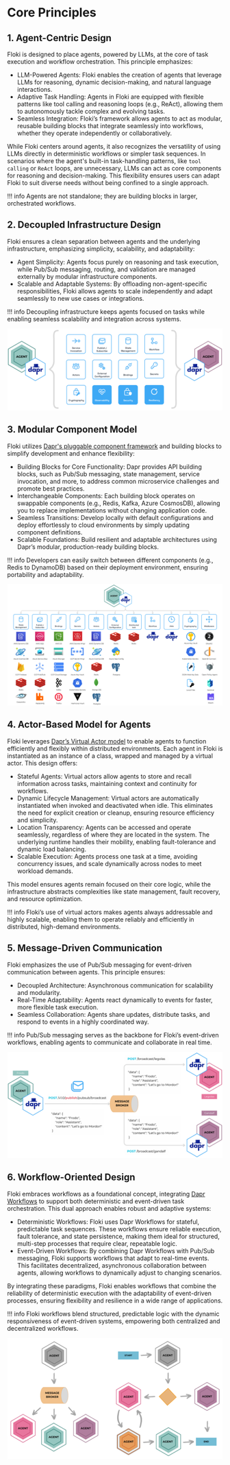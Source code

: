 # Core Principles

## 1. Agent-Centric Design

Floki is designed to place agents, powered by LLMs, at the core of task execution and workflow orchestration. This principle emphasizes:

* LLM-Powered Agents: Floki enables the creation of agents that leverage LLMs for reasoning, dynamic decision-making, and natural language interactions.
* Adaptive Task Handling: Agents in Floki are equipped with flexible patterns like tool calling and reasoning loops (e.g., ReAct), allowing them to autonomously tackle complex and evolving tasks.
* Seamless Integration: Floki’s framework allows agents to act as modular, reusable building blocks that integrate seamlessly into workflows, whether they operate independently or collaboratively.

While Floki centers around agents, it also recognizes the versatility of using LLMs directly in deterministic workflows or simpler task sequences. In scenarios where the agent's built-in task-handling patterns, like `tool calling` or `ReAct` loops, are unnecessary, LLMs can act as core components for reasoning and decision-making. This flexibility ensures users can adapt Floki to suit diverse needs without being confined to a single approach.

!!! info
    Agents are not standalone; they are building blocks in larger, orchestrated workflows.

## 2. Decoupled Infrastructure Design

Floki ensures a clean separation between agents and the underlying infrastructure, emphasizing simplicity, scalability, and adaptability:

* Agent Simplicity: Agents focus purely on reasoning and task execution, while Pub/Sub messaging, routing, and validation are managed externally by modular infrastructure components.
* Scalable and Adaptable Systems: By offloading non-agent-specific responsibilities, Floki allows agents to scale independently and adapt seamlessly to new use cases or integrations.

!!! info
    Decoupling infrastructure keeps agents focused on tasks while enabling seamless scalability and integration across systems.

![](../img/home_concepts_principles_decoupled.png)

## 3. Modular Component Model

Floki utilizes [Dapr's pluggable component framework](https://docs.dapr.io/concepts/components-concept/) and building blocks to simplify development and enhance flexibility:

* Building Blocks for Core Functionality: Dapr provides API building blocks, such as Pub/Sub messaging, state management, service invocation, and more, to address common microservice challenges and promote best practices.
* Interchangeable Components: Each building block operates on swappable components (e.g., Redis, Kafka, Azure CosmosDB), allowing you to replace implementations without changing application code.
* Seamless Transitions: Develop locally with default configurations and deploy effortlessly to cloud environments by simply updating component definitions.
* Scalable Foundations: Build resilient and adaptable architectures using Dapr’s modular, production-ready building blocks.

!!! info
    Developers can easily switch between different components (e.g., Redis to DynamoDB) based on their deployment environment, ensuring portability and adaptability.

![](../img/home_concepts_principles_modular.png)

## 4. Actor-Based Model for Agents

Floki leverages [Dapr’s Virtual Actor model](https://docs.dapr.io/developing-applications/building-blocks/actors/actors-overview/) to enable agents to function efficiently and flexibly within distributed environments. Each agent in Floki is instantiated as an instance of a class, wrapped and managed by a virtual actor. This design offers:

* Stateful Agents: Virtual actors allow agents to store and recall information across tasks, maintaining context and continuity for workflows.
* Dynamic Lifecycle Management: Virtual actors are automatically instantiated when invoked and deactivated when idle. This eliminates the need for explicit creation or cleanup, ensuring resource efficiency and simplicity.
* Location Transparency: Agents can be accessed and operate seamlessly, regardless of where they are located in the system. The underlying runtime handles their mobility, enabling fault-tolerance and dynamic load balancing.
* Scalable Execution: Agents process one task at a time, avoiding concurrency issues, and scale dynamically across nodes to meet workload demands.

This model ensures agents remain focused on their core logic, while the infrastructure abstracts complexities like state management, fault recovery, and resource optimization.

!!! info
    Floki’s use of virtual actors makes agents always addressable and highly scalable, enabling them to operate reliably and efficiently in distributed, high-demand environments.

## 5. Message-Driven Communication

Floki emphasizes the use of Pub/Sub messaging for event-driven communication between agents. This principle ensures:

* Decoupled Architecture: Asynchronous communication for scalability and modularity.
* Real-Time Adaptability: Agents react dynamically to events for faster, more flexible task execution.
* Seamless Collaboration: Agents share updates, distribute tasks, and respond to events in a highly coordinated way.

!!! info
    Pub/Sub messaging serves as the backbone for Floki’s event-driven workflows, enabling agents to communicate and collaborate in real time.

![](../img/home_concepts_principles_message.png)

## 6. Workflow-Oriented Design

Floki embraces workflows as a foundational concept, integrating [Dapr Workflows](https://docs.dapr.io/developing-applications/building-blocks/workflow/workflow-overview/) to support both deterministic and event-driven task orchestration. This dual approach enables robust and adaptive systems:

* Deterministic Workflows: Floki uses Dapr Workflows for stateful, predictable task sequences. These workflows ensure reliable execution, fault tolerance, and state persistence, making them ideal for structured, multi-step processes that require clear, repeatable logic.
* Event-Driven Workflows: By combining Dapr Workflows with Pub/Sub messaging, Floki supports workflows that adapt to real-time events. This facilitates decentralized, asynchronous collaboration between agents, allowing workflows to dynamically adjust to changing scenarios.

By integrating these paradigms, Floki enables workflows that combine the reliability of deterministic execution with the adaptability of event-driven processes, ensuring flexibility and resilience in a wide range of applications.

!!! info
    Floki workflows blend structured, predictable logic with the dynamic responsiveness of event-driven systems, empowering both centralized and decentralized workflows.

![](../img/home_concepts_principles_workflows.png)